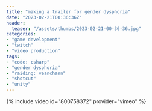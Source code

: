 ```yaml
---
title: "making a trailer for gender dysphoria"
date: "2023-02-21T00:36:36Z"
header:
  teaser: "/assets/thumbs/2023-02-21-00-36-36.jpg"
categories:
- "game development"
- "twitch"
- "video production"
tags:
- "code: csharp"
- "gender dysphoria"
- "raiding: veanchann"
- "shotcut"
- "unity"
---
```

{% include video id="800758372" provider="vimeo" %}
